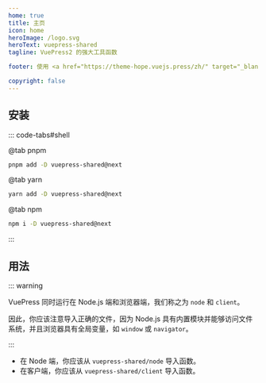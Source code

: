 ```yaml
---
home: true
title: 主页
icon: home
heroImage: /logo.svg
heroText: vuepress-shared
tagline: VuePress2 的强大工具函数

footer: 使用 <a href="https://theme-hope.vuejs.press/zh/" target="_blank">VuePress Theme Hope</a> 主题 | MIT 协议, 版权所有 © 2019-present Mr.Hope

copyright: false
---
```


## 安装

::: code-tabs#shell

@tab pnpm

```bash
pnpm add -D vuepress-shared@next
```

@tab yarn

```bash
yarn add -D vuepress-shared@next
```

@tab npm

```bash
npm i -D vuepress-shared@next
```

:::

## 用法

::: warning

VuePress 同时运行在 Node.js 端和浏览器端，我们称之为 `node` 和 `client`。

因此，你应该注意导入正确的文件，因为 Node.js 具有内置模块并能够访问文件系统，并且浏览器具有全局变量，如 `window` 或 `navigator`。

:::

- 在 Node 端，你应该从 `vuepress-shared/node` 导入函数。
- 在客户端，你应该从 `vuepress-shared/client` 导入函数。

<NetlifyBadge />

<script setup lang="ts">
import NetlifyBadge from "@NetlifyBadge";
</script>

